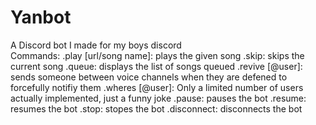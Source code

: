 # Yanbot
A Discord bot I made for my boys discord\
Commands:
.play [url/song name]: plays the given song
.skip: skips the current song
.queue: displays the list of songs queued
.revive [@user]: sends someone between voice channels when they are defened to forcefully notifiy them
.wheres [@user]: Only a limited number of users actually implemented, just a funny joke
.pause: pauses the bot
.resume: resumes the bot
.stop: stopes the bot
.disconnect: disconnects the bot
